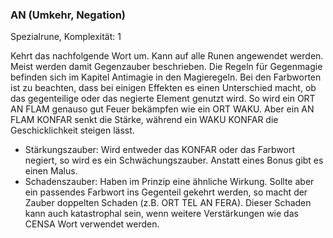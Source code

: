 ### AN (Umkehr, Negation)

Spezialrune, Komplexität: 1

Kehrt das nachfolgende Wort um. Kann auf alle Runen angewendet werden. Meist werden damit Gegenzauber beschrieben. Die
Regeln für Gegenmagie befinden sich im Kapitel Antimagie in den Magieregeln. Bei den Farbworten ist zu beachten, dass
bei einigen Effekten es einen Unterschied macht, ob das gegenteilige oder das negierte Element genutzt wird.
So wird ein ORT AN FLAM genauso gut Feuer bekämpfen wie ein ORT WAKU. Aber ein AN FLAM KONFAR senkt die Stärke, während
ein WAKU KONFAR die Geschicklichkeit steigen lässt.

* Stärkungszauber: Wird entweder das KONFAR oder das Farbwort negiert, so wird es ein Schwächungszauber. Anstatt eines
Bonus gibt es einen Malus.
* Schadenszauber: Haben im Prinzip eine ähnliche Wirkung. Sollte aber ein passendes Farbwort ins Gegenteil gekehrt
werden, so macht der Zauber doppelten Schaden (z.B. ORT TEL AN FERA). Dieser Schaden kann auch katastrophal sein, wenn
weitere Verstärkungen wie das CENSA Wort verwendet werden.
